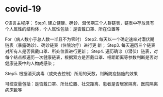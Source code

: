 # covid-19

C语言主程序：
Step1. 建立健康、确诊、潜伏期三个人群链表，链表中存放具有个人属性的结构体，个人属性包括：是否戴口罩、所在位置等

For（病人数小于总人数一半且不为零时）
Step2. 每天以一个确定速率对潜伏期链表（暴露确诊）、确诊链表（住院治疗）进行更	新；
Step3. 每天遍历三个链表对所有人是否佩戴口罩、所处位置进行更新；
Step4. 遍历确诊（/潜伏）链表，对每个结点都遍历一次健康链表，根据双方是否戴口罩、相距距离等参数判断是否对健康链表中的人构成感染；

Step5. 根据消灭病毒（或失去控制）所用的天数，判断防疫措施的效果


可控变量包括：是否戴口罩、所处位置、社交距离、患者是否居家隔离、医院隔离病床数等
